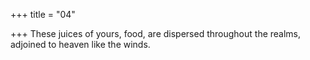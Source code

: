 +++
title = "04"

+++
 These juices of yours, food, are dispersed throughout the realms, adjoined to heaven like the winds.